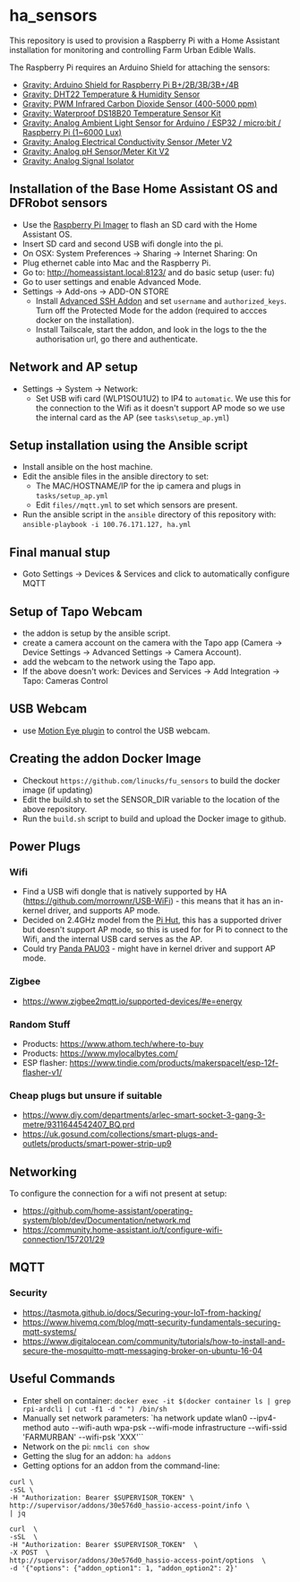 # ha_sensors
This repository is used to provision a Raspberry Pi with a Home Assistant installation for monitoring and controlling Farm Urban Edible Walls.

The Raspberry Pi requires an Arduino Shield for attaching the sensors:
* [Gravity: Arduino Shield for Raspberry Pi B+/2B/3B/3B+/4B](https://www.dfrobot.com/product-1211.html)
* [Gravity: DHT22 Temperature & Humidity Sensor](https://www.dfrobot.com/product-1102.html)
* [Gravity: PWM Infrared Carbon Dioxide Sensor (400-5000 ppm)](https://www.dfrobot.com/product-1549.html)
* [Gravity: Waterproof DS18B20 Temperature Sensor Kit](https://www.dfrobot.com/product-1354.html)
* [Gravity: Analog Ambient Light Sensor for Arduino / ESP32 / micro:bit / Raspberry Pi (1~6000 Lux)](https://www.dfrobot.com/product-1004.html)
* [Gravity: Analog Electrical Conductivity Sensor /Meter V2](https://www.dfrobot.com/product-1123.html)
* [Gravity: Analog pH Sensor/Meter Kit V2](https://www.dfrobot.com/product-1782.html)
* [Gravity: Analog Signal Isolator](https://www.dfrobot.com/product-1621.html)


## Installation of the Base Home Assistant OS and DFRobot sensors
* Use the [Raspberry Pi Imager](https://www.raspberrypi.com/software/) to flash an SD card with the Home Assistant OS.
* Insert SD card and second USB wifi dongle into the pi.
* On OSX: System Preferences -> Sharing -> Internet Sharing: On
* Plug ethernet cable into Mac and the Raspberry Pi.
* Go to: http://homeassistant.local:8123/ and do basic setup (user: fu)
* Go to user settings and enable Advanced Mode.
* Settings -> Add-ons -> ADD-ON STORE
  * Install [Advanced SSH Addon](https://github.com/hassio-addons/addon-ssh) and set `username` and `authorized_keys`. Turn off the Protected Mode for the addon (required to accces docker on the installation).
  * Install Tailscale, start the addon, and look in the logs to the the authorisation url, go there and authenticate.

## Network and AP setup
* Settings -> System -> Network:
  * Set USB wifi card (WLP1SOU1U2) to IP4 to `automatic`. We use this for the connection to the Wifi as it doesn't support AP mode so we use the internal card as the AP (see `tasks\setup_ap.yml`)

## Setup installation using the Ansible script
* Install ansible on the host machine.
* Edit the ansible files in the ansible directory to set:
  * The MAC/HOSTNAME/IP for the ip camera and plugs in `tasks/setup_ap.yml`
  * Edit `files//mqtt.yml` to set which sensors are present.
* Run the ansible script in the `ansible` directory of this repository with: `ansible-playbook -i 100.76.171.127, ha.yml`

## Final manual stup
* Goto Settings -> Devices & Services and click to automatically configure MQTT

## Setup of Tapo Webcam
* the addon is setup by the ansible script.
* create a camera account on the camera with the Tapo app (Camera -> Device Settings -> Advanced Settings -> Camera Account).
* add the webcam to the network using the Tapo app.
* If the above doesn't work: Devices and Services -> Add Integration -> Tapo: Cameras Control

## USB Webcam
* use [Motion Eye plugin](https://github.com/hassio-addons/addon-motioneye) to control the USB webcam.

## Creating the addon Docker Image
* Checkout `https://github.com/linucks/fu_sensors` to build the docker image (if updating)
* Edit the build.sh to set the SENSOR_DIR variable to the location of the above repository.
* Run the `build.sh` script to build and upload the Docker image to github.

## Power Plugs
### Wifi
* Find a USB wifi dongle that is natively supported by HA (https://github.com/morrownr/USB-WiFi) - this means that it has an in-kernel driver, and supports AP mode.
* Decided on 2.4GHz model from the [Pi Hut](https://thepihut.com/products/usb-wifi-adapter-for-the-raspberry-pi?variant=758603945), this has a supported driver but doesn't support AP mode, so this is used for for  Pi to connect to the Wifi, and the internal USB card serves as the AP.
* Could try [Panda PAU03](https://www.amazon.co.uk/Panda-Ultra-150Mbps-Wireless-Adapter/dp/B00762YNMG/) - might have in kernel driver and support AP mode.

### Zigbee
* https://www.zigbee2mqtt.io/supported-devices/#e=energy

### Random Stuff
* Products: https://www.athom.tech/where-to-buy
* Products: https://www.mylocalbytes.com/
* ESP flasher: https://www.tindie.com/products/makerspacelt/esp-12f-flasher-v1/

### Cheap plugs but unsure if suitable
* https://www.diy.com/departments/arlec-smart-socket-3-gang-3-metre/9311644542407_BQ.prd
* https://uk.gosund.com/collections/smart-plugs-and-outlets/products/smart-power-strip-up9

## Networking
To configure the connection for a wifi not present at setup:
* https://github.com/home-assistant/operating-system/blob/dev/Documentation/network.md
* https://community.home-assistant.io/t/configure-wifi-connection/157201/29


## MQTT
### Security
- https://tasmota.github.io/docs/Securing-your-IoT-from-hacking/
- https://www.hivemq.com/blog/mqtt-security-fundamentals-securing-mqtt-systems/
- https://www.digitalocean.com/community/tutorials/how-to-install-and-secure-the-mosquitto-mqtt-messaging-broker-on-ubuntu-16-04


## Useful Commands

* Enter shell on container: `docker exec -it $(docker container ls | grep rpi-ardcli | cut -f1 -d " ") /bin/sh`
* Manually set network parameters: `ha network update wlan0 --ipv4-method auto --wifi-auth wpa-psk --wifi-mode infrastructure --wifi-ssid 'FARMURBAN' --wifi-psk 'XXX'``
* Network on the pi: `nmcli con show`
* Getting the slug for an addon: `ha addons`
* Getting options for an addon from the command-line:
```
curl \
-sSL \
-H "Authorization: Bearer $SUPERVISOR_TOKEN" \
http://supervisor/addons/30e576d0_hassio-access-point/info \
| jq
```


```
curl  \
-sSL  \
-H "Authorization: Bearer $SUPERVISOR_TOKEN"  \
-X POST  \
http://supervisor/addons/30e576d0_hassio-access-point/options  \
-d '{"options": {"addon_option1": 1, "addon_option2": 2}'


```

